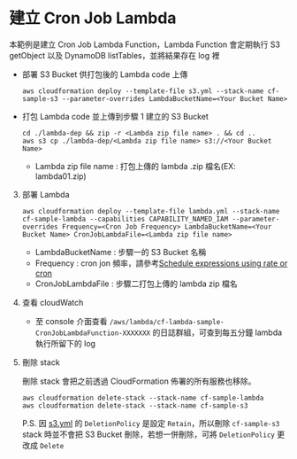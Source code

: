 # 建立 Cron Job Lambda

本範例是建立 Cron Job Lambda Function，Lambda Function 會定期執行 S3 getObject 以及 DynamoDB listTables，並將結果存在 log 裡

- 部署 S3 Bucket 供打包後的 Lambda code 上傳
    ```
    aws cloudformation deploy --template-file s3.yml --stack-name cf-sample-s3 --parameter-overrides LambdaBucketName=<Your Bucket Name>
    ```

- 打包 Lambda code 並上傳到步驟 1  建立的 S3 Bucket
    ```
    cd ./lambda-dep && zip -r <Lambda zip file name> . && cd ..
	aws s3 cp ./lambda-dep/<Lambda zip file name> s3://<Your Bucket Name>
    ```
    - Lambda zip file name : 打包上傳的 lambda .zip 檔名(EX: lambda01.zip)
   
3. 部署 Lambda
    ```
    aws cloudformation deploy --template-file lambda.yml --stack-name cf-sample-lambda --capabilities CAPABILITY_NAMED_IAM --parameter-overrides Frequency=<Cron Job Frequency> LambdaBucketName=<Your Bucket Name> CronJobLambdaFile=<Lambda zip file name>
    ```
    - LambdaBucketName : 步驟一的 S3 Bucket 名稱
    - Frequency : cron jon 頻率，請參考[Schedule expressions using rate or cron](https://docs.aws.amazon.com/lambda/latest/dg/services-cloudwatchevents-expressions.html)
    - CronJobLambdaFile : 步驟二打包上傳的 lambda zip 檔名

4. 查看 cloudWatch
   - 至 console 介面查看 `/aws/lambda/cf-lambda-sample-CronJobLambdaFunction-XXXXXXX` 的日誌群組，可查到每五分鐘 lambda 執行所留下的 log

5. 刪除 stack

    刪除 stack 會把之前透過 CloudFormation 佈署的所有服務也移除。
    
    ```
    aws cloudformation delete-stack --stack-name cf-sample-lambda
    aws cloudformation delete-stack --stack-name cf-sample-s3
    ```
   
    P.S. 因 [s3.yml](./s3.yml) 的 `DeletionPolicy` 是設定 `Retain`，所以刪除 `cf-sample-s3` stack 時並不會把 S3 Bucket 刪除，若想一併刪除，可將 `DeletionPolicy` 更改成 `Delete` 
